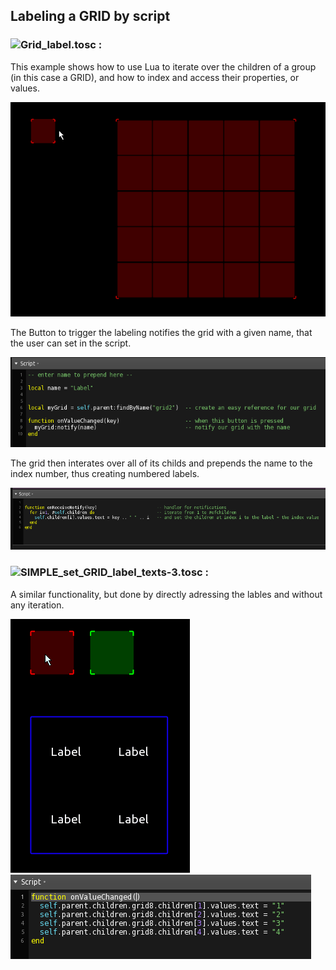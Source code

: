 ## Labeling a GRID by script

### ![Grid_label.tosc :](Grid_label.tosc) 

This example shows how to use Lua to iterate over the children of a group (in this case a GRID), and how to index and access their properties, or values.

![gridlabel](pics/preview_1.gif) 


The Button to trigger the labeling notifies the grid with a given name, that the user can set in the script.

![button](pics/script_button.png)


The grid then interates over all of its childs and prepends the name to the index number, thus creating numbered labels.

![gridscript](pics/script_grid.png)


### ![SIMPLE_set_GRID_label_texts-3.tosc :](SIMPLE_set_GRID_label_texts-3.tosc) 

A similar functionality, but done by directly adressing the lables and without any iteration.

![gridlabel](preview_2.gif) ![script_direct](pics/script_direct.png) 


